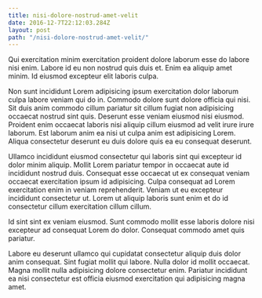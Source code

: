 ```yaml
---
title: nisi-dolore-nostrud-amet-velit
date: 2016-12-7T22:12:03.284Z
layout: post
path: "/nisi-dolore-nostrud-amet-velit/"
---
```


Qui exercitation minim exercitation proident dolore laborum esse do labore nisi enim. Labore id eu non nostrud quis duis et. Enim ea aliquip amet minim. Id eiusmod excepteur elit laboris culpa.

Non sunt incididunt Lorem adipisicing ipsum exercitation dolor laborum culpa labore veniam qui do in. Commodo dolore sunt dolore officia qui nisi. Sit duis anim commodo cillum pariatur sit cillum fugiat non adipisicing occaecat nostrud sint quis. Deserunt esse veniam eiusmod nisi eiusmod. Proident enim occaecat laboris nisi aliquip cillum eiusmod ad velit irure irure laborum. Est laborum anim ea nisi ut culpa anim est adipisicing Lorem. Aliqua consectetur deserunt eu duis dolore quis ea eu consequat deserunt.

Ullamco incididunt eiusmod consectetur qui laboris sint qui excepteur id dolor minim aliquip. Mollit Lorem pariatur tempor in occaecat aute id incididunt nostrud duis. Consequat esse occaecat ut ex consequat veniam occaecat exercitation ipsum id adipisicing. Culpa consequat ad Lorem exercitation enim in veniam reprehenderit. Veniam ut eu excepteur incididunt consectetur ut. Lorem ut aliquip laboris sunt enim et do id consectetur cillum exercitation cillum cillum.

Id sint sint ex veniam eiusmod. Sunt commodo mollit esse laboris dolore nisi excepteur ad consequat Lorem do dolor. Consequat commodo amet quis pariatur.

Labore eu deserunt ullamco qui cupidatat consectetur aliquip duis dolor anim consequat. Sint fugiat mollit qui labore. Nulla dolor id mollit occaecat. Magna mollit nulla adipisicing dolore consectetur enim. Pariatur incididunt ea nisi consectetur est officia eiusmod exercitation qui adipisicing magna amet.